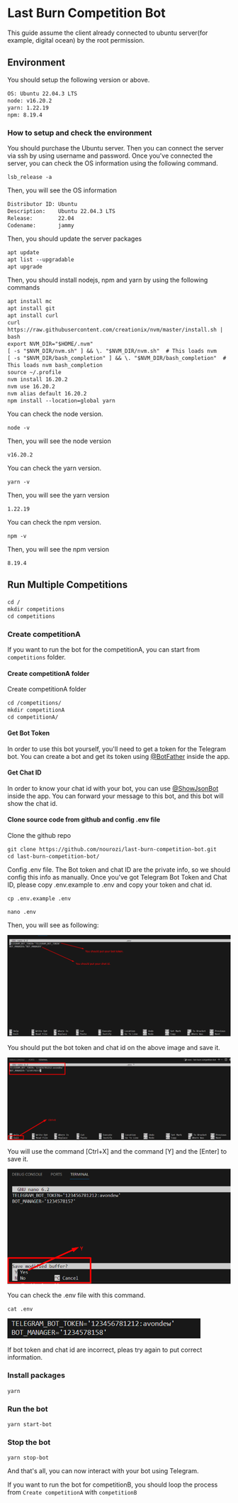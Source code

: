 # Last Burn Competition Bot
This guide assume the client already connected to ubuntu server(for example, digital ocean) by the root permission.

## Environment

You should setup the following version or above.
```text
OS: Ubuntu 22.04.3 LTS
node: v16.20.2
yarn: 1.22.19
npm: 8.19.4
```

### How to setup and check the environment

You should purchase the Ubuntu server. Then you can connect the server via ssh by using username and password.
Once you've connected the server, you can check the OS information using the following command.
```shell
lsb_release -a
```

Then, you will see the OS information
```shell
Distributor ID: Ubuntu
Description:    Ubuntu 22.04.3 LTS
Release:        22.04
Codename:       jammy
```

Then, you should update the server packages
```shell
apt update
apt list --upgradable
apt upgrade
```

Then, you should install nodejs, npm and yarn by using the following commands
```shell
apt install mc
apt install git
apt install curl
curl https://raw.githubusercontent.com/creationix/nvm/master/install.sh | bash
export NVM_DIR="$HOME/.nvm"
[ -s "$NVM_DIR/nvm.sh" ] && \. "$NVM_DIR/nvm.sh"  # This loads nvm
[ -s "$NVM_DIR/bash_completion" ] && \. "$NVM_DIR/bash_completion"  # This loads nvm bash_completion
source ~/.profile
nvm install 16.20.2
nvm use 16.20.2
nvm alias default 16.20.2
npm install --location=global yarn
```

You can check the node version.
```shell
node -v
```

Then, you will see the node version
```shell
v16.20.2
```

You can check the yarn version.
```shell
yarn -v
```

Then, you will see the yarn version
```shell
1.22.19
```

You can check the npm version.
```shell
npm -v
```

Then, you will see the npm version
```shell
8.19.4
```

## Run Multiple Competitions

```shell
cd /
mkdir competitions
cd competitions
```

### Create competitionA
If you want to run the bot for the competitionA, you can start from `competitions` folder.

#### Create competitionA folder
Create competitionA folder
```shell
cd /competitions/
mkdir competitionA
cd competitionA/
```

#### Get Bot Token
In order to use this bot yourself, you'll need to get a token for the Telegram bot.
You can create a bot and get its token using [@BotFather](https://t.me/botfather) inside the app.

#### Get Chat ID
In order to know your chat id with your bot, you can use [@ShowJsonBot](https://t.me/ShowJsonBot) inside the app.
You can forward your message to this bot, and this bot will show the chat id.

#### Clone source code from github and config .env file
Clone the github repo

```shell
git clone https://github.com/nourozi/last-burn-competition-bot.git
cd last-burn-competition-bot/
```

Config .env file.
The Bot token and chat ID are the private info, so we should config this info as manually.
Once you've got Telegram Bot Token and Chat ID, please copy .env.example to .env and copy your token and chat id.
```shell
cp .env.example .env
```

```shell
nano .env
```

Then, you will see as following:

![Alt text](image.png)

You should put the bot token and chat id on the above image and save it.

![Alt text](image-1.png)

You will use the command [Ctrl+X] and the command  [Y] and the [Enter] to save it.

![Alt text](image-2.png)

You can check the .env file with this command.
```shell
cat .env
```

![Alt text](image-3.png)

If bot token and chat id are incorrect, pleas try again to put correct information.

### Install packages
```shell
yarn
```

### Run the bot
```shell
yarn start-bot
```

### Stop the bot
```shell
yarn stop-bot
```

And that's all, you can now interact with your bot using Telegram.

If you want to run the bot for competitionB, you should loop the process from `Create competitionA` with `competitionB`

